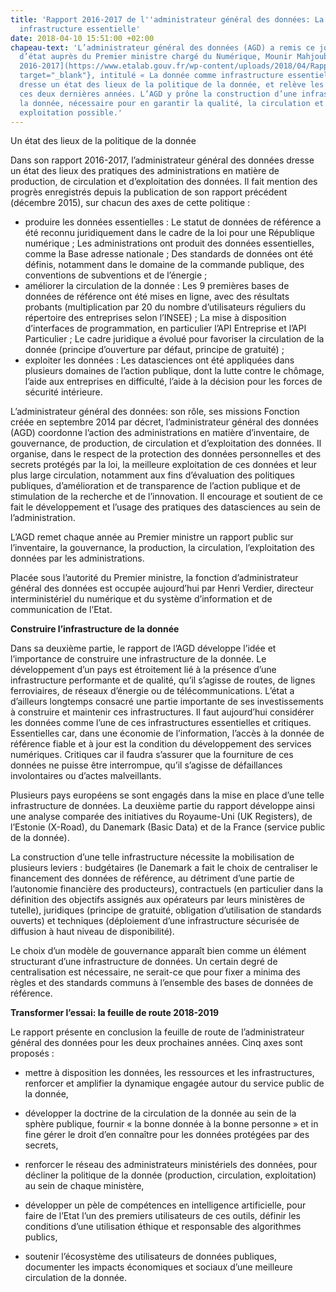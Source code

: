 ```yaml
---
title: 'Rapport 2016-2017 de l''administrateur général des données: La donnée comme
  infrastructure essentielle'
date: 2018-04-10 15:51:00 +02:00
chapeau-text: 'L’administrateur général des données (AGD) a remis ce jour au secrétaire
  d’état auprès du Premier ministre chargé du Numérique, Mounir Mahjoubi, son [rapport
  2016-2017](https://www.etalab.gouv.fr/wp-content/uploads/2018/04/RapportAGD_2016-2017_web.pdf){:
  target="_blank"}, intitulé « La donnée comme infrastructure essentielle ». Il y
  dresse un état des lieux de la politique de la donnée, et relève les progrès accomplis
  ces deux dernières années. L’AGD y prône la construction d’une infrastructure de
  la donnée, nécessaire pour en garantir la qualité, la circulation et la meilleure
  exploitation possible.'
---
```


Un état des lieux de la politique de la donnée

Dans son rapport 2016-2017, l’administrateur général des données dresse un état des lieux des pratiques des administrations en matière de production, de circulation et d’exploitation des données. Il fait mention des progrès enregistrés depuis la publication de son rapport précédent (décembre 2015), sur chacun des axes de cette politique :

* produire les données essentielles :
Le statut de données de référence a été reconnu juridiquement dans le cadre de la loi pour une République numérique ;
Les administrations ont produit des données essentielles, comme la Base adresse nationale ;
Des standards de données ont été définis, notamment dans le domaine de la commande publique, des conventions de subventions et de l’énergie ;
* améliorer la circulation de la donnée :
Les 9 premières bases de données de référence ont été mises en ligne, avec des résultats probants (multiplication par 20 du nombre d’utilisateurs réguliers du répertoire des entreprises selon l’INSEE) ;
La mise à disposition d’interfaces de programmation, en particulier l’API Entreprise et l’API Particulier ;
Le cadre juridique a évolué pour favoriser la circulation de la donnée (principe d’ouverture par défaut, principe de gratuité) ;
* exploiter les données :
Les datasciences ont été appliquées dans plusieurs domaines de l’action publique, dont la lutte contre le chômage, l’aide aux entreprises en difficulté, l’aide à la décision pour les forces de sécurité intérieure.

L’administrateur général des données: son rôle, ses missions
Fonction créée en septembre 2014 par décret, l’administrateur général des données (AGD) coordonne l’action des administrations en matière d’inventaire, de gouvernance, de production, de circulation et d’exploitation des données. Il organise, dans le respect de la protection des données personnelles et des secrets protégés par la loi, la meilleure exploitation de ces données et leur plus large circulation, notamment aux fins d’évaluation des politiques publiques, d’amélioration et de transparence de l’action publique et de stimulation de la recherche et de l’innovation. Il encourage et soutient de ce fait le développement et l’usage des pratiques des datasciences au sein de l’administration.

L’AGD remet chaque année au Premier ministre un rapport public sur l’inventaire, la gouvernance, la production, la circulation, l’exploitation des données par les administrations.

Placée sous l’autorité du Premier ministre, la fonction d’administrateur général des données est occupée aujourd’hui par Henri Verdier, directeur interministériel du numérique et du système d’information et de communication de l’Etat.

**Construire l’infrastructure de la donnée**

Dans sa deuxième partie, le rapport de l’AGD développe l’idée et l’importance de construire une infrastructure de la donnée. Le développement d’un pays est étroitement lié à la présence d’une infrastructure performante et de qualité, qu’il s’agisse de routes, de lignes ferroviaires, de réseaux d’énergie ou de télécommunications. L’état a d’ailleurs longtemps consacré une partie importante de ses investissements à construire et maintenir ces infrastructures. Il faut aujourd’hui considérer les données comme l’une de ces infrastructures essentielles et critiques. Essentielles car, dans une économie de l’information, l’accès à la donnée de référence fiable et à jour est la condition du développement des services numériques. Critiques car il faudra s’assurer que la fourniture de ces données ne puisse être interrompue, qu’il s’agisse de défaillances involontaires ou d’actes malveillants.

Plusieurs pays européens se sont engagés dans la mise en place d’une telle infrastructure de données. La deuxième partie du rapport développe ainsi une analyse comparée des initiatives du Royaume-Uni (UK Registers), de l’Estonie (X-Road), du Danemark (Basic Data) et de la France (service public de la donnée).

La construction d’une telle infrastructure nécessite la mobilisation de plusieurs leviers : budgétaires (le Danemark a fait le choix de centraliser le financement des données de référence, au détriment d’une partie de l’autonomie financière des producteurs), contractuels (en particulier dans la définition des objectifs assignés aux opérateurs par leurs ministères de tutelle), juridiques (principe de gratuité, obligation d’utilisation de standards ouverts) et techniques (déploiement d’une infrastructure sécurisée de diffusion à haut niveau de disponibilité).

Le choix d’un modèle de gouvernance apparaît bien comme un élément structurant d’une infrastructure de données. Un certain degré de centralisation est nécessaire, ne serait-ce que pour fixer a minima des règles et des standards communs à l’ensemble des bases de données de référence.

**Transformer l’essai: la feuille de route 2018-2019**

Le rapport présente en conclusion la feuille de route de l’administrateur général des données pour les deux prochaines années. Cinq axes sont proposés :

* mettre à disposition les données, les ressources et les infrastructures, renforcer et amplifier la dynamique engagée autour du service public de la donnée,

* développer la doctrine de la circulation de la donnée au sein de la sphère publique, fournir « la bonne donnée à la bonne personne » et in fine gérer le droit d’en connaître pour les données protégées par des secrets,

* renforcer le réseau des administrateurs ministériels des données, pour décliner la politique de la donnée (production, circulation, exploitation) au sein de chaque ministère,

* développer un pèle de compétences en intelligence artificielle, pour faire de l’Etat l’un des premiers utilisateurs de ces outils, définir les conditions d’une utilisation éthique et responsable des algorithmes publics,

* soutenir l’écosystème des utilisateurs de données publiques, documenter les impacts économiques et sociaux d’une meilleure circulation de la donnée.
